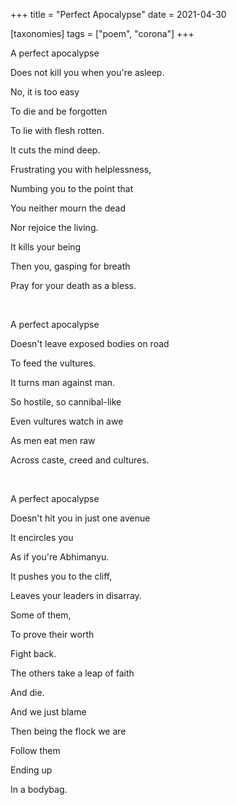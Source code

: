 +++
title = "Perfect Apocalypse"
date = 2021-04-30

[taxonomies]
tags = ["poem", "corona"]
+++


A perfect apocalypse

Does not kill you when you're asleep.

No, it is too easy

To die and be forgotten

To lie with flesh rotten.

<!-- more -->

It cuts the mind deep.

Frustrating you with helplessness,

Numbing you to the point that

You neither mourn the dead

Nor rejoice the living.

It kills your being

Then you, gasping for breath

Pray for your death as a bless.

<br>

A perfect apocalypse

Doesn't leave exposed bodies on road

To feed the vultures.

It turns man against man.

So hostile, so cannibal-like

Even vultures watch in awe

As men eat men raw

Across caste, creed and cultures.

<br>

A perfect apocalypse

Doesn't hit you in just one avenue

It encircles you

As if you're Abhimanyu.

It pushes you to the cliff,

Leaves your leaders in disarray.

Some of them,

To prove their worth

Fight back.

The others take a leap of faith

And die.

And we just blame

Then being the flock we are

Follow them

Ending up

In a bodybag.